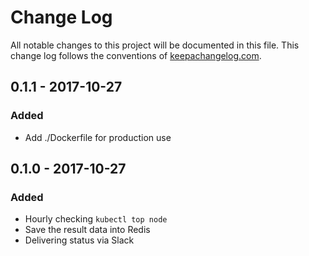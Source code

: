 # Change Log
All notable changes to this project will be documented in this file. This change log follows the conventions of [keepachangelog.com](http://keepachangelog.com/).

## 0.1.1 - 2017-10-27
### Added
- Add ./Dockerfile for production use


## 0.1.0 - 2017-10-27
### Added
- Hourly checking `kubectl top node`
- Save the result data into Redis
- Delivering status via Slack

[Unreleased]: https://github.com/rainist/kubeletter/compare/0.1.1...HEAD
[0.1.1]: https://github.com/rainist/kubeletter/compare/0.1.0...0.1.1
